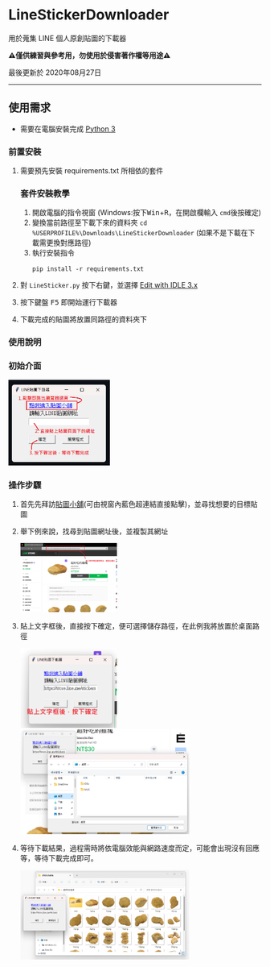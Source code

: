 # LineStickerDownloader
 用於蒐集 LINE 個人原創貼圖的下載器
 
 **⚠️僅供練習與參考用，勿使用於侵害著作權等用途⚠️**
 
 最後更新於 2020年08月27日

---
## 使用需求
+ 需要在電腦安裝完成 [Python 3](https://www.python.org/) 

### 前置安裝
1. 需要預先安裝 requirements.txt 所相依的套件
   ### 套件安裝教學
   1. 開啟電腦的指令視窗 (Windows:按下<kbd>Win</kbd>+<kbd>R</kbd>，在開啟欄輸入 <code>cmd</code>後按確定)
   2. 變換當前路徑至下載下來的資料夾 <code>cd %USERPROFILE%\Downloads\LineStickerDownloader</code>
      (如果不是下載在下載需更換對應路徑)
   3. 執行安裝指令 
      <pre><code>pip install -r requirements.txt</code></pre>

2. 對 <code>LineSticker.py</code> 按下右鍵，並選擇 <u>Edit with IDLE 3.x</u>
3. 按下鍵盤 <kbd>F5</kbd> 即開始運行下載器
4. 下載完成的貼圖將放置同路徑的資料夾下

### 使用說明

### 初始介面

   <img decoding="async" src="https://github.com/sam1997715/LineStickerDownloader/blob/main/%E8%AA%AA%E6%98%8E%E7%94%A8%E5%9C%96%E7%89%87/%E4%BB%8B%E7%B4%B9%E4%BB%8B%E9%9D%A2.png?raw=true" width="40%">

### 操作步驟
1. 首先先拜訪[貼圖小舖](https://store.line.me/zh-Hant)(可由視窗內藍色超連結直接點擊)，並尋找想要的目標貼圖
2. 舉下例來說，找尋到貼圖網址後，並複製其網址
   
   <img decoding="async" src="https://github.com/sam1997715/LineStickerDownloader/blob/main/%E8%AA%AA%E6%98%8E%E7%94%A8%E5%9C%96%E7%89%87/%E8%88%89%E4%BE%8B%E7%B6%B2%E7%AB%99.png?raw=true" width="40%">

3. 貼上文字框後，直接按下確定，便可選擇儲存路徑，在此例我將放置於桌面路徑
   
   <img decoding="async" src="https://github.com/sam1997715/LineStickerDownloader/blob/main/%E8%AA%AA%E6%98%8E%E7%94%A8%E5%9C%96%E7%89%87/%E8%B2%BC%E4%B8%8A%E7%B6%B2%E5%9D%80.png?raw=true" width="40%">
   
   <img decoding="async" src="https://github.com/sam1997715/LineStickerDownloader/blob/main/%E8%AA%AA%E6%98%8E%E7%94%A8%E5%9C%96%E7%89%87/%E9%81%B8%E6%93%87%E8%B7%AF%E5%BE%91.png?raw=true" width="70%">

4. 等待下載結果，過程需時將依電腦效能與網路速度而定，可能會出現沒有回應等，等待下載完成即可。
   
   <img decoding="async" src="https://github.com/sam1997715/LineStickerDownloader/blob/main/%E8%AA%AA%E6%98%8E%E7%94%A8%E5%9C%96%E7%89%87/%E4%B8%8B%E8%BC%89%E7%B5%90%E6%9E%9C.png?raw=true" width="70%">
